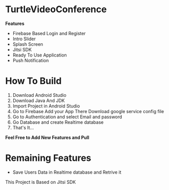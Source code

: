 # TurtleVideoConference
**Features**

 - Firebase Based Login and Register
 - Intro Slider
 - Splash Screen
 - Jitsi SDK
 - Ready To Use Application
 - Push Notification

# How To Build

 1. Download Android Studio
 2. Download Java And JDK
 3. Import Project in Android Studio
 4. Go to Firebase Add your App There Download google service config file
 5. Go to Authentication and select Email and password
 6. Go Database and create Realtime database 
 7. That's It...
 
 **Feel Free to Add New Features and Pull**
 
 # Remaining Features
  - Save Users Data in Realtime database and Retrive it
  
 This Project is Based on Jitsi SDK
